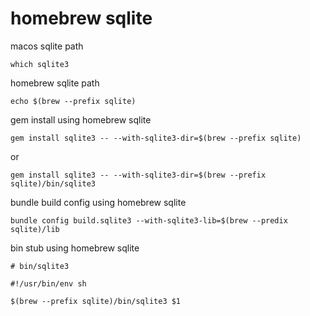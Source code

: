 # homebrew sqlite

macos sqlite path

```shell
which sqlite3
```

homebrew sqlite path

```shell
echo $(brew --prefix sqlite)
```

gem install using homebrew sqlite

```shell
gem install sqlite3 -- --with-sqlite3-dir=$(brew --prefix sqlite)
```

or

```shell
gem install sqlite3 -- --with-sqlite3-dir=$(brew --prefix sqlite)/bin/sqlite3
```

bundle build config using homebrew sqlite

```shell
bundle config build.sqlite3 --with-sqlite3-lib=$(brew --predix sqlite)/lib
```

bin stub using homebrew sqlite

```shell
# bin/sqlite3

#!/usr/bin/env sh

$(brew --prefix sqlite)/bin/sqlite3 $1
```
